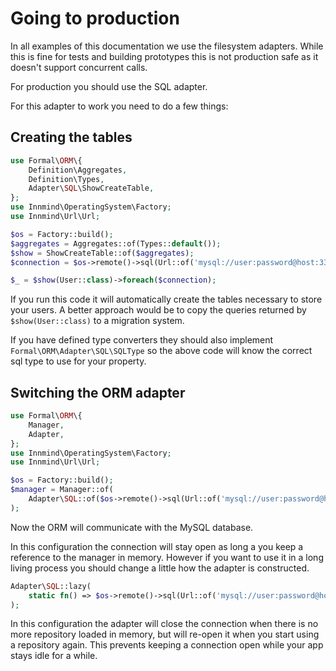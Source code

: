 # Going to production

In all examples of this documentation we use the filesystem adapters. While this is fine for tests and building prototypes this is not production safe as it doesn't support concurrent calls.

For production you should use the SQL adapter.

For this adapter to work you need to do a few things:

## Creating the tables

```php
use Formal\ORM\{
    Definition\Aggregates,
    Definition\Types,
    Adapter\SQL\ShowCreateTable,
};
use Innmind\OperatingSystem\Factory;
use Innmind\Url\Url;

$os = Factory::build();
$aggregates = Aggregates::of(Types::default());
$show = ShowCreateTable::of($aggregates);
$connection = $os->remote()->sql(Url::of('mysql://user:password@host:3306/database?charset=utf8mb4'));

$_ = $show(User::class)->foreach($connection);
```

If you run this code it will automatically create the tables necessary to store your users. A better approach would be to copy the queries returned by `$show(User::class)` to a migration system.

If you have defined type converters they should also implement `Formal\ORM\Adapter\SQL\SQLType` so the above code will know the correct sql type to use for your property.

## Switching the ORM adapter

```php
use Formal\ORM\{
    Manager,
    Adapter,
};
use Innmind\OperatingSystem\Factory;
use Innmind\Url\Url;

$os = Factory::build();
$manager = Manager::of(
    Adapter\SQL::of($os->remote()->sql(Url::of('mysql://user:password@host:3306/database?charset=utf8mb4'))),
);
```

Now the ORM will communicate with the MySQL database.

In this configuration the connection will stay open as long a you keep a reference to the manager in memory. However if you  want to use it in a long living process you should change a little how the adapter is constructed.

```php
Adapter\SQL::lazy(
    static fn() => $os->remote()->sql(Url::of('mysql://user:password@host:3306/database?charset=utf8mb4')),
);
```

In this configuration the adapter will close the connection when there is no more repository loaded in memory, but will re-open it when you start using a repository again. This prevents keeping a connection open while your app stays idle for a while.

